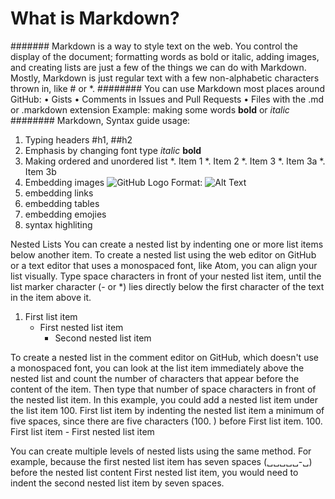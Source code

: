# What is Markdown?
####### Markdown is a way to style text on the web. You control the display of the document; formatting words as bold or italic, adding images, and creating lists are just a few of the things we can do with Markdown. Mostly, Markdown is just regular text with a few non-alphabetic characters thrown in, like # or *.
######## You can use Markdown most places around GitHub:
•	Gists
•	Comments in Issues and Pull Requests
•	Files with the .md or .markdown extension
Example: making some words **bold** or *italic* 
######## Markdown, Syntax guide usage: 
1.	Typing headers #h1, ##h2
2.	 Emphasis by changing font type  *italic*   **bold**
3.	Making ordered and unordered list
*. Item 1
*. Item 2
*. Item 3
*. Item 3a
*. Item 3b
4. Embedding images  ![GitHub Logo](/images/logo.png)
Format: ![Alt Text](url)
5.  embedding links 
6. embedding tables 
7. embedding emojies 
8.  syntax highliting


Nested Lists
You can create a nested list by indenting one or more list items below another item.
To create a nested list using the web editor on GitHub or a text editor that uses a monospaced font, like Atom, you can align your list visually. Type space characters in front of your nested list item, until the list marker character (- or *) lies directly below the first character of the text in the item above it.
1. First list item
   - First nested list item
     - Second nested list item
 
 
To create a nested list in the comment editor on GitHub, which doesn't use a monospaced font, you can look at the list item immediately above the nested list and count the number of characters that appear before the content of the item. Then type that number of space characters in front of the nested list item.
In this example, you could add a nested list item under the list item 100. First list item by indenting the nested list item a minimum of five spaces, since there are five characters (100. ) before First list item.
100. First list item
     - First nested list item
 
You can create multiple levels of nested lists using the same method. For example, because the first nested list item has seven spaces (␣␣␣␣␣-␣) before the nested list content First nested list item, you would need to indent the second nested list item by seven spaces.
